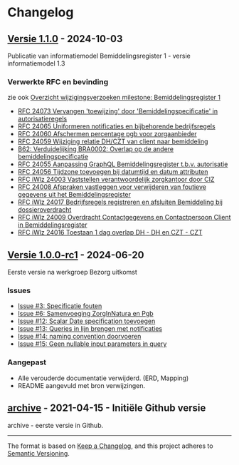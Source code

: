 # Changelog




## [Versie 1.1.0](https://github.com/iStandaarden/iWlz-bemiddeling/releases/tag/v1.1.0) - 2024-10-03
Publicatie van informatiemodel Bemiddelingsregister 1 - versie informatiemodel 1.3


### Verwerkte RFC en bevinding
zie ook [Overzicht wijzigingsverzoeken milestone: Bemiddelingsregister 1](https://github.com/orgs/iStandaarden/projects/9/views/8?filterQuery=milestone%3A%22Bemiddelingsregister+1%22)

- [RFC 24073 Vervangen 'toewijzing' door 'Bemiddelingspecificatie' in autorisatieregels](https://github.com/iStandaarden/iWlz_RequestForChange/issues/73)
- [RFC 24065 Uniformeren notificaties en bijbehorende bedrijfsregels](https://github.com/iStandaarden/iWlz_RequestForChange/issues/65)
- [RFC 24060 Afschermen percentage pgb voor zorgaanbieder](https://github.com/iStandaarden/iWlz_RequestForChange/issues/60)
- [RFC 24059 Wijziging relatie DH/CZT van client naar bemiddeling](https://github.com/iStandaarden/iWlz_RequestForChange/issues/59)
- [B62: Verduidelijking BRA0002: Overlap op de andere bemiddelingspecificatie](https://github.com/iStandaarden/iWlz_RequestForChange/issues/62)
- [RFC 24055 Aanpassing GraphQL Bemiddelingsregister t.b.v. autorisatie](https://github.com/iStandaarden/iWlz_RequestForChange/issues/55)
- [RFC 24056 Tijdzone toevoegen bij datumtijd en datum attributen](https://github.com/iStandaarden/iWlz_RequestForChange/issues/56)
- [RFC iWlz 24003 Vaststellen verantwoordelijk zorgkantoor door CIZ](https://github.com/iStandaarden/iWlz_RequestForChange/issues/29)
- [RFC 24008 Afspraken vastleggen voor verwijderen van foutieve gegevens uit het Bemiddelingsregister](https://github.com/iStandaarden/iWlz_RequestForChange/issues/28)
- [RFC iWlz 24017 Bedrijfsregels registreren en afsluiten Bemiddeling bij dossieroverdracht](https://github.com/iStandaarden/iWlz_RequestForChange/issues/37)
- [RFC iWlz 24009 Overdracht Contactgegevens en Contactpersoon Client in Bemiddelingsregister](https://github.com/iStandaarden/iWlz_RequestForChange/issues/22)
- [RFC iWlz 24016 Toestaan 1 dag overlap DH - DH en CZT - CZT](https://github.com/iStandaarden/iWlz_RequestForChange/issues/38)

## [Versie 1.0.0-rc1](https://github.com/iStandaarden/iWlz-bemiddeling/releases/tag/v1.0.0-rc1) - 2024-06-20 
Eerste versie na werkgroep Bezorg uitkomst

### Issues
- [Issue #3: Specificatie fouten](https://github.com/iStandaarden/iWlz-bemiddeling/issues/3)
- [Issue #6: Samenvoeging ZorgInNatura en Pgb](https://github.com/iStandaarden/iWlz-bemiddeling/issues/6)
- [Issue #12: Scalar Date specification toevoegen ](https://github.com/iStandaarden/iWlz-bemiddeling/issues/12)
- [Issue #13: Queries in lijn brengen met notificaties](https://github.com/iStandaarden/iWlz-bemiddeling/issues/13) 
- [Issue #14: naming convention doorvoeren](https://github.com/iStandaarden/iWlz-bemiddeling/issues/14)
- [Issue #15: Geen nullable input parameters in query](https://github.com/iStandaarden/iWlz-bemiddeling/issues/15)

### Aangepast
- Alle verouderde documentatie verwijderd. (ERD, Mapping)
- README aangevuld met bron verwijzingen. 




## [archive](https://github.com/iStandaarden/iWlz-bemiddeling/releases/tag/archive) - 2021-04-15 - Initiële Github versie

archive - eerste versie in Github. 


---
The format is based on [Keep a Changelog](https://keepachangelog.com/en/1.0.0/),
and this project adheres to [Semantic Versioning](https://semver.org/spec/v2.0.0.html).